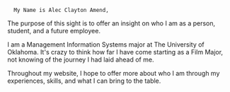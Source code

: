       My Name is Alec Clayton Amend,
The purpose of this sight is to offer an insight on who I am as a person, student, and a future employee.

I am a Management Information Systems major at The University of Oklahoma. It's crazy to think how far I have come
starting as a Film Major, not knowing of the journey I had laid ahead of me.

Throughout my website, I hope to offer more about who I am through my experiences, skills, and what I can bring to the table.


